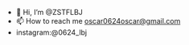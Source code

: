 - 👋 Hi, I’m @ZSTFLBJ
- 📫 How to reach me oscar0624oscar@gmail.com
- instagram:@0624_lbj

<!---
ZSTFLBJ/ZSTFLBJ is a ✨ special ✨ repository because its `README.md` (this file) appears on your GitHub profile.
You can click the Preview link to take a look at your changes.
--->
